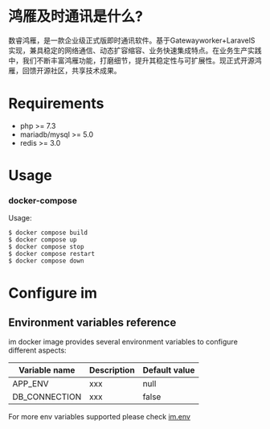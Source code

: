 # 鸿雁及时通讯是什么?

数睿鸿雁，是一款企业级正式版即时通讯软件。基于Gatewayworker+LaravelS实现，兼具稳定的网络通信、动态扩容缩容、业务快速集成特点。在业务生产实践中，我们不断丰富鸿雁功能，打磨细节，提升其稳定性与可扩展性。现正式开源鸿雁，回馈开源社区，共享技术成果。

# Requirements

* php >= 7.3
* mariadb/mysql >= 5.0
* redis >= 3.0

# Usage

### docker-compose

Usage:

```
$ docker compose build
$ docker compose up
$ docker compose stop
$ docker compose restart
$ docker compose down
```

# Configure im

## Environment variables reference

im docker image provides several environment variables to configure different aspects:

| Variable name                       | Description                                                               | Default value
| ----------------------------------- | --------------------------------                                          | -------------------
| APP_ENV                            | xxx | null
| DB_CONNECTION                   | xxx                                                         | false

For more env variables supported please check [im.env](https://)
